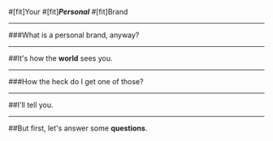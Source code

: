 #[fit]Your 
#[fit]_**Personal**_
#[fit]Brand

--- 

###What is a personal brand, anyway?

---

##It's how the **world** sees you.

---

###How the heck do I get one of those?

---

##I'll tell you.

---

##But first, let's answer some **questions**.
